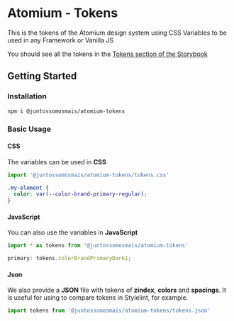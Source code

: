 # Atomium - Tokens

This is the tokens of the Atomium design system using CSS Variables to be used in any Framework or Vanilla JS

You should see all the tokens in the [Tokens section of the Storybook](https://juntossomosmais.github.io/atomium/?path=/docs/tokens-colors--docs)

## Getting Started

### Installation

```bash
npm i @juntossomosmais/atomium-tokens
```

### Basic Usage

#### CSS

The variables can be used in **CSS**

```js
import '@juntossomosmais/atomium-tokens/tokens.css'
```

```css
.my-element {
  color: var(--color-brand-primary-regular);
}
```

#### JavaScript

You can also use the variables in **JavaScript**


```js
import * as tokens from '@juntossomosmais/atomium-tokens'
```

```js
primary: tokens.colorBrandPrimaryDark1;
```

#### Json

We also provide a **JSON** file with tokens of **zindex**, **colors** and **spacings**. It is useful for using to compare tokens in Stylelint, for example.

```js
import tokens from '@juntossomosmais/atomium-tokens/tokens.json'
```
